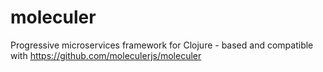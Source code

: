 # moleculer
Progressive microservices framework for Clojure - based and compatible with https://github.com/moleculerjs/moleculer
